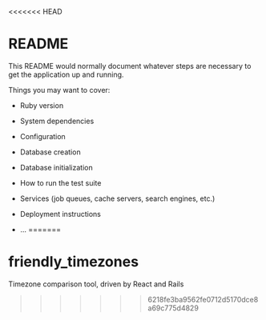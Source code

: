 <<<<<<< HEAD
# README

This README would normally document whatever steps are necessary to get the
application up and running.

Things you may want to cover:

* Ruby version

* System dependencies

* Configuration

* Database creation

* Database initialization

* How to run the test suite

* Services (job queues, cache servers, search engines, etc.)

* Deployment instructions

* ...
=======
# friendly_timezones
Timezone comparison tool, driven by React and Rails
>>>>>>> 6218fe3ba9562fe0712d5170dce8a69c775d4829
